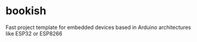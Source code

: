 # bookish
Fast project template for embedded devices based in Arduino architectures like ESP32 or ESP8266
